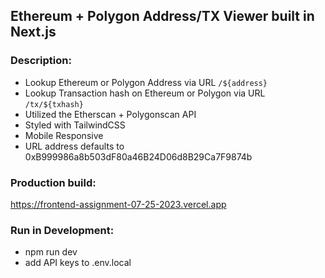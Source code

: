 ## Ethereum + Polygon Address/TX Viewer built in Next.js

### Description:

- Lookup Ethereum or Polygon Address via URL `/${address}`
- Lookup Transaction hash on Ethereum or Polygon via URL `/tx/${txhash}`
- Utilized the Etherscan + Polygonscan API
- Styled with TailwindCSS
- Mobile Responsive
- URL address defaults to 0xB999986a8b503dF80a46B24D06d8B29Ca7F9874b

### Production build:

https://frontend-assignment-07-25-2023.vercel.app

### Run in Development:

- npm run dev
- add API keys to .env.local
